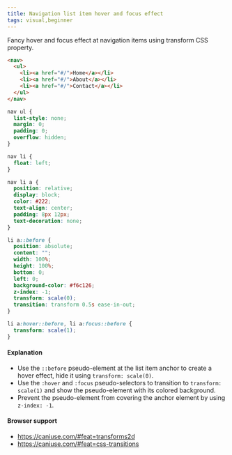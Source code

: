 ```yaml
---
title: Navigation list item hover and focus effect
tags: visual,beginner
---
```


Fancy hover and focus effect at navigation items using transform CSS property.

```html
<nav>
  <ul>
    <li><a href="#/">Home</a></li>
    <li><a href="#/">About</a></li>
    <li><a href="#/">Contact</a></li>
  </ul>
</nav>
```

```css
nav ul {
  list-style: none;
  margin: 0;
  padding: 0;
  overflow: hidden;
}

nav li {
  float: left;
}

nav li a {
  position: relative;
  display: block;
  color: #222;
  text-align: center;
  padding: 8px 12px;
  text-decoration: none;
}

li a::before {
  position: absolute;
  content: "";
  width: 100%;
  height: 100%;
  bottom: 0;
  left: 0;
  background-color: #f6c126;
  z-index: -1;
  transform: scale(0);
  transition: transform 0.5s ease-in-out;
}

li a:hover::before, li a:focus::before {
  transform: scale(1);
}

```

#### Explanation

- Use the `::before` pseudo-element at the list item anchor to create a hover effect, hide it using `transform: scale(0)`.
- Use the `:hover` and `:focus` pseudo-selectors to transition to `transform: scale(1)` and show the pseudo-element with its colored background.
- Prevent the pseudo-element from covering the anchor element by using `z-index: -1`.

#### Browser support

- https://caniuse.com/#feat=transforms2d
- https://caniuse.com/#feat=css-transitions

